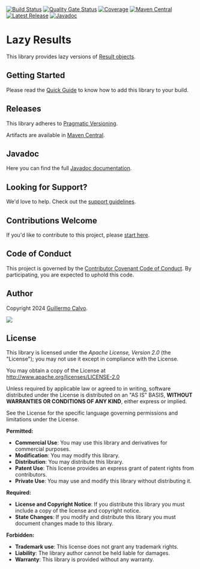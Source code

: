 
[![Build Status][BADGE_BUILD_STATUS]][BUILD_STATUS]
[![Quality Gate Status][BADGE_QUALITY_GATE]][QUALITY_GATE]
[![Coverage][BADGE_CODE_COVERAGE]][CODE_COVERAGE]
[![Maven Central][BADGE_ARTIFACTS]][ARTIFACTS]
[![Latest Release][BADGE_LATEST_RELEASE]][LATEST_RELEASE]
[![Javadoc][BADGE_JAVADOC]][JAVADOC]

# Lazy Results

This library provides lazy versions of [Result objects][RESULT].


## Getting Started

Please read the [Quick Guide][QUICK_GUIDE] to know how to add this library to your build.


## Releases

This library adheres to [Pragmatic Versioning][PRAGVER].

Artifacts are available in [Maven Central][ARTIFACTS].


## Javadoc

Here you can find the full [Javadoc documentation][JAVADOC].


## Looking for Support?

We'd love to help. Check out the [support guidelines][SUPPORT].


## Contributions Welcome

If you'd like to contribute to this project, please [start here][CONTRIBUTING].


## Code of Conduct

This project is governed by the [Contributor Covenant Code of Conduct][CODE_OF_CONDUCT].
By participating, you are expected to uphold this code.


## Author

Copyright 2024 [Guillermo Calvo][AUTHOR].

[![][GUILLERMO_IMAGE]][GUILLERMO]


## License

This library is licensed under the *Apache License, Version 2.0* (the "License");
you may not use it except in compliance with the License.

You may obtain a copy of the License at <http://www.apache.org/licenses/LICENSE-2.0>

Unless required by applicable law or agreed to in writing, software distributed under the License
is distributed on an "AS IS" BASIS, **WITHOUT WARRANTIES OR CONDITIONS OF ANY KIND**, either express or implied.

See the License for the specific language governing permissions and limitations under the License.


**Permitted:**

- **Commercial Use**: You may use this library and derivatives for commercial purposes.
- **Modification**: You may modify this library.
- **Distribution**: You may distribute this library.
- **Patent Use**: This license provides an express grant of patent rights from contributors.
- **Private Use**: You may use and modify this library without distributing it.

**Required:**

- **License and Copyright Notice**: If you distribute this library you must include a copy of the license and copyright
  notice.
- **State Changes**: If you modify and distribute this library you must document changes made to this library.

**Forbidden:**

- **Trademark use**: This license does not grant any trademark rights.
- **Liability**: The library author cannot be held liable for damages.
- **Warranty**: This library is provided without any warranty.


[ARTIFACTS]:                    https://central.sonatype.com/artifact/com.leakyabstractions/result-lazy
[AUTHOR]:                       https://github.com/guillermocalvo/
[BADGE_ARTIFACTS]:              https://img.shields.io/endpoint?url=https://dev.leakyabstractions.com/result-lazy/badge.json&logo=java&label=maven-central&labelColor=555
[BADGE_BUILD_STATUS]:           https://github.com/leakyabstractions/result-lazy/workflows/Build/badge.svg
[BADGE_CODE_COVERAGE]:          https://sonarcloud.io/api/project_badges/measure?project=LeakyAbstractions_result-lazy&metric=coverage
[BADGE_JAVADOC]:                https://img.shields.io/endpoint?url=https://dev.leakyabstractions.com/result-lazy/badge.json&label=javadoc&color=blue
[BADGE_LATEST_RELEASE]:         https://img.shields.io/github/release/leakyabstractions/result-lazy.svg?logo=github
[BADGE_QUALITY_GATE]:           https://sonarcloud.io/api/project_badges/measure?project=LeakyAbstractions_result-lazy&metric=alert_status
[BUILD_STATUS]:                 https://github.com/LeakyAbstractions/result-lazy/actions?query=workflow%3ABuild
[CODE_COVERAGE]:                https://sonarcloud.io/component_measures?id=LeakyAbstractions_result-lazy&metric=coverage&view=list
[CODE_OF_CONDUCT]:              https://github.com/LeakyAbstractions/.github/blob/main/CODE_OF_CONDUCT.md
[CONTRIBUTING]:                 https://github.com/LeakyAbstractions/.github/blob/main/CONTRIBUTING.md
[GUILLERMO]:                    https://guillermo.dev/
[GUILLERMO_IMAGE]:              https://guillermo.dev/assets/images/thumb.png
[JAVADOC]:                      https://javadoc.io/doc/com.leakyabstractions/result-lazy/
[LATEST_RELEASE]:               https://github.com/leakyabstractions/result-lazy/releases/latest
[PRAGVER]:                      https://pragver.github.io/
[QUALITY_GATE]:                 https://sonarcloud.io/dashboard?id=LeakyAbstractions_result-lazy
[QUICK_GUIDE]:                  https://result.leakyabstractions.com/add-ons/lazy
[RESULT]:                       https://result.leakyabstractions.com/
[SUPPORT]:                      https://github.com/LeakyAbstractions/.github/blob/main/SUPPORT.md

